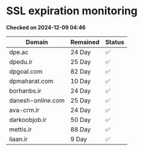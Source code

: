 # SSL expiration monitoring

**Checked on 2024-12-09 04:46**

| Domain | Remained | Status       |
|--------|----------|--------------|
| dpe.ac     | 24 Day   | ✅ |
| dpedu.ir     | 25 Day   | ✅ |
| dpgoal.com     | 82 Day   | ✅ |
| dpmaharat.com     | 10 Day   | ✅ |
| borhanbs.ir     | 24 Day   | ✅ |
| danesh-online.com     | 25 Day   | ✅ |
| ava-crm.ir     | 24 Day   | ✅ |
| darkoobjob.ir     | 50 Day   | ✅ |
| mettis.ir     | 88 Day   | ✅ |
| liaan.ir     | 9 Day   | ✅ |
